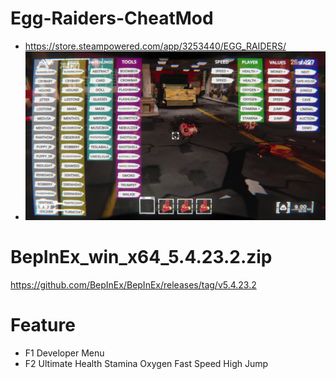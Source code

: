 # Egg-Raiders-CheatMod
- https://store.steampowered.com/app/3253440/EGG_RAIDERS/
- ![](/img/DeveloperMenu.png)

# BepInEx_win_x64_5.4.23.2.zip
https://github.com/BepInEx/BepInEx/releases/tag/v5.4.23.2


# Feature
- F1 Developer Menu 
- F2 Ultimate Health Stamina Oxygen Fast Speed High Jump
